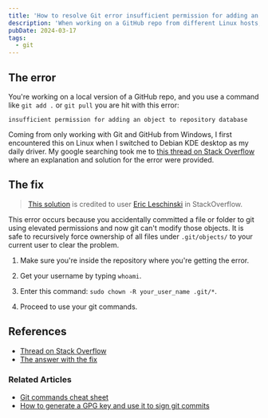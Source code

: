 ```yaml
---
title: 'How to resolve Git error insufficient permission for adding an object to repository database'
description: 'When working on a GitHub repo from different Linux hosts, I encountered an "insufficient permission" error when using git commands. Here is the solution that worked for me from StackOverflow.'
pubDate: 2024-03-17
tags:
  - git
---
```


## The error

You're working on a local version of a GitHub repo, and you use a command like `git add .` or `git pull` you are hit with this error:

```
insufficient permission for adding an object to repository database
```

Coming from only working with Git and GitHub from Windows, I first encountered this on Linux when I switched to Debian KDE desktop as my daily driver. My google searching took me to <a href="https://stackoverflow.com/questions/18324279/github-error-insufficient-permission-for-adding-an-object-to-repository-databas" target="_blank">this thread on Stack Overflow</a> where an explanation and solution for the error were provided.

## The fix

> <a href="https://stackoverflow.com/a/26137707" target="_blank">This solution</a> is credited to user <a href="https://stackoverflow.com/users/445131/eric-leschinski" target="_blank">Eric Leschinski</a> in StackOverflow.

This error occurs because you accidentally committed a file or folder to git using elevated permissions and now git can't modify those objects. It is safe to recursively force ownership of all files under `.git/objects/` to your current user to clear the problem.

1. Make sure you're inside the repository where you're getting the error.

2. Get your username by typing `whoami`.

3. Enter this command: `sudo chown -R your_user_name .git/*`.

4. Proceed to use your git commands.

## References

- <a href="https://stackoverflow.com/questions/18324279/github-error-insufficient-permission-for-adding-an-object-to-repository-databas" target="_blank">Thread on Stack Overflow</a>
- <a href="https://stackoverflow.com/a/26137707" target="_blank">The answer with the fix</a>

### Related Articles

- <a href="/blog/git-commands-cheat-sheet/" target="git-error-permissions-related-git-commands">Git commands cheat sheet</a>
- <a href="/blog/how-to-generate-gpg-to-sign-git-commits/" target="git-error-permissions-related-gpg-sign">How to generate a GPG key and use it to sign git commits</a>